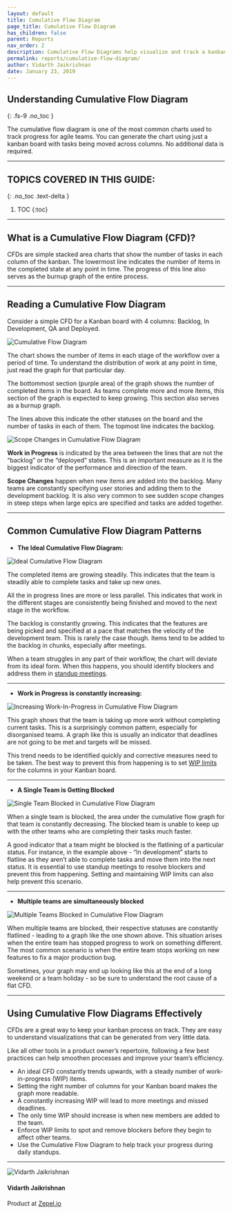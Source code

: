 ```yaml
---
layout: default
title: Cumulative Flow Diagram
page_title: Cumulative Flow Diagram
has_children: false
parent: Reports
nav_order: 2
description: Cumulative Flow Diagrams help visualize and track a kanban team's progress. In this post, we understand how to read CFDs and explore best practices.
permalink: reports/cumulative-flow-diagram/
author: Vidarth Jaikrishnan
date: January 23, 2019
---
```


## Understanding Cumulative Flow Diagram
{: .fs-9 .no_toc }

The cumulative flow diagram is one of the most common charts used to track progress for agile teams. You can generate the chart using just a kanban board with tasks being moved across columns. No additional data is required.

---

## TOPICS COVERED IN THIS GUIDE:
{: .no_toc .text-delta }

1. TOC
{:toc}

---

## What is a Cumulative Flow Diagram (CFD)?

CFDs are simple stacked area charts that show the number of tasks in each column of the kanban. The lowermost line indicates the number of items in the completed state at any point in time. The progress of this line also serves as the burnup graph of the entire process.

---

## Reading a Cumulative Flow Diagram

Consider a simple CFD for a Kanban board with 4 columns: Backlog, In Development, QA and Deployed.


![Cumulative Flow Diagram](/agile/assets/uploads/cfd.png)


The chart shows the number of items in each stage of the workflow over a period of time. To understand the distribution of work at any point in time, just read the graph for that particular day.  

The bottommost section (purple area) of the graph shows the number of completed items in the board. As teams complete more and more items, this section of the graph is expected to keep growing. This section also serves as a burnup graph.

The lines above this indicate the other statuses on the board and the number of tasks in each of them. The topmost line indicates the backlog.


![Scope Changes in Cumulative Flow Diagram](/agile/assets/uploads/scope-changes.png)


**Work in Progress** is indicated by the area between the lines that are not the “backlog” or the “deployed” states. This is an important measure as it is the biggest indicator of the performance and direction of the team.

**Scope Changes** happen when new items are added into the backlog. Many teams are constantly specifying user stories and adding them to the development backlog. It is also very common to see sudden scope changes in steep steps when large epics are specified and tasks are added together.

---

## Common Cumulative Flow Diagram Patterns

- **The Ideal Cumulative Flow Diagram:**

![Ideal Cumulative Flow Diagram](/agile/assets/uploads/ideal-cfd.png)

The completed items are growing steadily. This indicates that the team is steadily able to complete tasks and take up new ones.

All the in progress lines are more or less parallel. This indicates that work in the different stages are consistently being finished and moved to the next stage in the workflow.

The backlog is constantly growing. This indicates that the features are being picked and specified at a pace that matches the velocity of the development team. This is rarely the case though. Items tend to be added to the backlog in chunks, especially after meetings.

When a team struggles in any part of their workflow, the chart will deviate from its ideal form. When this happens, you should identify blockers and address them in [standup meetings](https://kanbanize.com/blog/running-a-better-stand-up-meeting/).

---

- **Work in Progress is constantly increasing:**

![Increasing Work-In-Progress in Cumulative Flow Diagram](/agile/assets/uploads/increasing-work-in-progress.png)

This graph shows that the team is taking up more work without completing current tasks. This is a surprisingly common pattern, especially for disorganised teams. A graph like this is usually an indicator that deadlines are not going to be met and targets will be missed.

This trend needs to be identified quickly and corrective measures need to be taken. The best way to prevent this from happening is to set [WIP limits](https://www.excella.com/insights/how-to-set-initial-wip-limits) for the columns in your Kanban board.

---

- **A Single Team is Getting Blocked**

![Single Team Blocked in Cumulative Flow Diagram](/agile/assets/uploads/single-team-blocked.png)

When a single team is blocked, the area under the cumulative flow graph for that team is constantly decreasing. The blocked team is unable to keep up with the other teams who are completing their tasks much faster.

A good indicator that a team might be blocked is the flatlining of a particular status. For instance, in the example above - “In development” starts to flatline as they aren’t able to complete tasks and move them into the next status. It is essential to use standup meetings to resolve blockers and prevent this from happening. Setting and maintaining WIP limits can also help prevent this scenario.

---

- **Multiple teams are simultaneously blocked**

![Multiple Teams Blocked in Cumulative Flow Diagram](/agile/assets/uploads/multiple-teams-blocked.png)

When multiple teams are blocked, their respective statuses are constantly flatlined - leading to a graph like the one shown above. This situation arises when the entire team has stopped progress to work on something different. The most common scenario is when the entire team stops working on new features to fix a major production bug.

Sometimes, your graph may end up looking like this at the end of a long weekend or a team holiday - so be sure to understand the root cause of a flat CFD.

---

## Using Cumulative Flow Diagrams Effectively

CFDs are a great way to keep your kanban process on track. They are easy to understand visualizations that can be generated from very little data.

Like all other tools in a product owner’s repertoire, following a few best practices can help smoothen processes and improve your team’s efficiency.

- An ideal CFD constantly trends upwards, with a steady number of work-in-progress (WIP) items.
- Setting the right number of columns for your Kanban board makes the graph more readable.
- A constantly increasing WIP will lead to more meetings and missed deadlines.
- The only time WIP should increase is when new members are added to the team.
- Enforce WIP limits to spot and remove blockers before they begin to affect other teams.
- Use the Cumulative Flow Diagram to help track your progress during daily standups.

---

<section class="author-card">
        <img class="author-profile-image" src="/agile/assets/uploads/vidarth.png" alt="Vidarth Jaikrishnan">
        <section class="author-card-content">
        <h4 class="author-card-name">Vidarth Jaikrishnan</h4>
            <p>Product at <a href="https://zepel.io/">Zepel.io</a></p>
    </section>
</section>